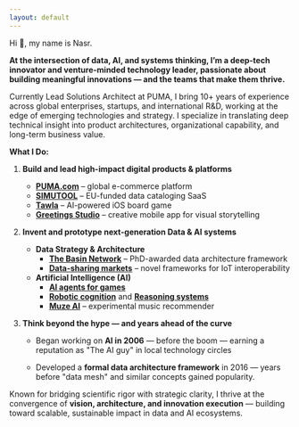 ```yaml
---
layout: default
---
```


Hi 👋, my name is Nasr.


**At the intersection of data, AI, and systems thinking, I’m a deep-tech innovator and venture-minded technology leader, passionate about building meaningful innovations — and the teams that make them thrive.**

Currently Lead Solutions Architect at PUMA, I bring 10+ years of experience across global enterprises, startups, and international R&D, working at the edge of emerging technologies and strategy. I specialize in translating deep technical insight into product architectures, organizational capability, and long-term business value. 
	
**What I Do:**

1. **Build and lead high-impact digital products & platforms**
	- **[PUMA.com](https://www.puma.com)** – global e-commerce platform
	- **[SIMUTOOL](https://github.com/simutool)** – EU-funded data cataloging SaaS
	- **[Tawla](tw)** – AI-powered iOS board game
	- **[Greetings Studio](gs)** – creative mobile app for visual storytelling

2. **Invent and prototype next-generation Data & AI systems**
	- **Data Strategy & Architecture**
		- **[The Basin Network](phd)** – PhD-awarded data architecture framework 
		- **[Data-sharing markets](https://doi.org/10.1007/s42486-020-00054-y)** – novel frameworks for IoT interoperability
	- **Artificial Intelligence (AI)**
		- **[AI agents for games](tw)**
		- **[Robotic cognition](https://ebooks.iospress.nl/volumearticle/6006)** and **[Reasoning systems](https://doi.org/10.1007/978-3-642-16111-7_14)**
		- **[Muze AI](https://github.com/n42r/muze-ai)** – experimental music recommender 

3. **Think beyond the hype — and years ahead of the curve**
	- Began working on **AI in 2006** — before the boom — earning a reputation as "The AI guy" in local technology circles
	
	- Developed a **formal data architecture framework** in 2016 — years before "data mesh" and similar concepts gained popularity.

Known for bridging scientific rigor with strategic clarity, I thrive at the convergence of **vision, architecture, and innovation execution** — building toward scalable, sustainable impact in data and AI ecosystems.


